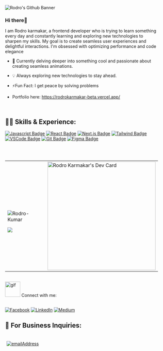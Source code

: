 <img title="" src="Linkden-Banner.png" alt="Rodro's Github Banner" >
   

### Hi there👋  
  

I am Rodro karmakar, a frontend developer who is trying to learn something every day and constantly learning and exploring new technologies to sharpen my skills. My goal is to create seamless user experiences and delightful interactions. I'm obsessed with optimizing performance and code elegance  
  

- 🌱 Currently delving deeper into something cool and passionate about creating seamless animations.  
  

- 💡 Always exploring new technologies to stay ahead.  
  

- ⚡Fun Fact: I get peace by solving problems <br/>

- Portfolio here: https://rodrokarmakar-beta.vercel.app/
  

<br/>  


## 👨‍💻 Skills & Experience:

[![Javascript Badge](https://img.shields.io/badge/-Javascript-F0DB4F?style=for-the-badge&labelColor=black&logo=javascript&logoColor=F0DB4F)](#) [![React Badge](https://img.shields.io/badge/-React-61DBFB?style=for-the-badge&labelColor=black&logo=react&logoColor=61DBFB)](#) [![Next.js Badge](https://img.shields.io/badge/next.js-000000?style=for-the-badge&logo=nextdotjs&logoColor=white)](#) [![Tailwind Badge](https://img.shields.io/badge/Tailwind%20CSS-092749?style=for-the-badge&logo=tailwindcss&logoColor=06B6D4&labelColor=000000)](#) [![VSCode Badge](https://img.shields.io/badge/Visual_Studio-5C2D91?style=for-the-badge&logo=visual%20studio&logoColor=white)](#) [![Git Badge](https://img.shields.io/badge/Git-F05032?style=for-the-badge&logo=git&logoColor=white)](#) [![Figma Badge](https://img.shields.io/badge/Figma-19b6f5?style=for-the-badge&logo=figma&logoColor=white)](#)
</br>
</br>

</br>

<table border="0">
    
  <tr>
    <td>
    <p>&nbsp;<img align="center" src="https://github-readme-stats.vercel.app/api?username=Rodro-Kumar&show_icons=true&locale=en" alt="Rodro-Kumar" /></p>
    <img src="https://github-readme-stats.vercel.app/api/top-langs/?username=Rodro&hide_border=true&layout=compact" align="left" />  
  </td>
     <td>
        <a href="https://app.daily.dev/rodrokarmakar"><img src="https://api.daily.dev/devcards/v2/9VMcwFLiE9r1TIWP2Gbyh.png?type=default&r=dzx" width="356" alt="Rodro Karmakar's Dev Card"/></a>
     </td>
  </tr>
</table>

</br>
<img  alt="gif" src="https://media.giphy.com/media/856zBNywYdamcDOTEt/giphy.gif?cid=790b76111elj2nnxqqpd2m6ucfuine5j76cg05y4nlks01n6&ep=v1_gifs_search&rid=giphy.gif&ct=g" width="50" height="50" /> 
Connect with me:
</br>
</br>

[![Facebook](https://img.shields.io/badge/Facebook-%231877F2.svg?logo=Facebook&logoColor=white)](https://www.facebook.com/kumar.rodro/) [![LinkedIn](https://img.shields.io/badge/LinkedIn-%230077B5.svg?logo=linkedin&logoColor=white)](https://www.linkedin.com/in/rodro-karmakar-41579b2b1/) [![Medium](https://img.shields.io/badge/Medium-12100E?logo=medium&logoColor=white)](https://medium.com/@dev.rodro)
</br>
## 📩 For Business Inquiries:
</br>
<a href="mailto:dev.rodro@gmail.com">
  <img style="margin: 5px"
    src="https://img.shields.io/badge/%F0%9F%93%A7%20Email-dev.rodro@gmail.com-brightgreen"
    alt="emailAddress"
  />
</a>

